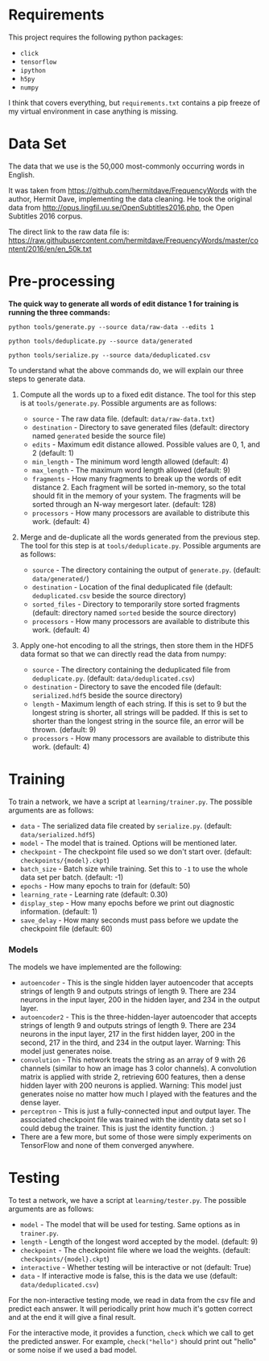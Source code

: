 # Requirements
This project requires the following python packages:
* `click`
* `tensorflow`
* `ipython`
* `h5py`
* `numpy`

I think that covers everything, but `requirements.txt` contains a pip freeze of my virtual environment in case anything is missing.

# Data Set
The data that we use is the 50,000 most-commonly occurring words in English.

It was taken from https://github.com/hermitdave/FrequencyWords with the author, Hermit Dave, implementing the data cleaning.
He took the original data from http://opus.lingfil.uu.se/OpenSubtitles2016.php, the Open Subtitles 2016 corpus.

The direct link to the raw data file is: https://raw.githubusercontent.com/hermitdave/FrequencyWords/master/content/2016/en/en_50k.txt

# Pre-processing

**The quick way to generate all words of edit distance 1 for training is running the three commands:**

`python tools/generate.py --source data/raw-data --edits 1`

`python tools/deduplicate.py --source data/generated`

`python tools/serialize.py --source data/deduplicated.csv`

To understand what the above commands do, we will explain our three steps to generate data.
1. Compute all the words up to a fixed edit distance.  The tool for this step is at `tools/generate.py`. Possible arguments are as follows:
    * `source` - The raw data file. (default: `data/raw-data.txt`)
    * `destination` - Directory to save generated files (default: directory named `generated` beside the source file)
    * `edits` - Maximum edit distance allowed. Possible values are 0, 1, and 2 (default: 1)
    * `min_length` - The minimum word length allowed (default: 4)
    * `max_length` - The maximum word length allowed (default: 9)
    * `fragments` - How many fragments to break up the words of edit distance 2. Each fragment will be sorted in-memory, so the total should fit in the memory of your system. The fragments will be sorted through an N-way mergesort later. (default: 128)
    * `processors` - How many processors are available to distribute this work. (default: 4)

2. Merge and de-duplicate all the words generated from the previous step.  The tool for this step is at `tools/deduplicate.py`. Possible arguments are as follows:
    * `source` - The directory containing the output of `generate.py`. (default: `data/generated/`)
    * `destination` - Location of the final deduplicated file (default: `deduplicated.csv` beside the source directory)
    * `sorted_files` - Directory to temporarily store sorted fragments (default: directory named `sorted` beside the source directory)
    * `processors` - How many processors are available to distribute this work. (default: 4)

2. Apply one-hot encoding to all the strings, then store them in the HDF5 data format so that we can directly read the data from numpy:
    * `source` - The directory containing the deduplicated file from `deduplicate.py`. (default: `data/deduplicated.csv`)
    * `destination` - Directory to save the encoded file (default: `serialized.hdf5` beside the source directory)
    * `length` - Maximum length of each string. If this is set to 9 but the longest string is shorter, all strings will be padded. If this is set to shorter than the longest string in the source file, an error will be thrown. (default: 9)
    * `processors` - How many processors are available to distribute this work. (default: 4)



# Training
To train a network, we have a script at `learning/trainer.py`. The possible arguments are as follows:
* `data` - The serialized data file created by `serialize.py`. (default: `data/serialized.hdf5`)
* `model` - The model that is trained. Options will be mentioned later.
* `checkpoint` - The checkpoint file used so we don't start over. (default: `checkpoints/{model}.ckpt`)
* `batch_size` - Batch size while training. Set this to `-1` to use the whole data set per batch. (default: -1)
* `epochs` - How many epochs to train for (default: 50)
* `learning_rate` - Learning rate (default: 0.30)
* `display_step` - How many epochs before we print out diagnostic information. (default: 1)
* `save_delay` - How many seconds must pass before we update the checkpoint file (default: 60)

### Models
The models we have implemented are the following:
* `autoencoder` - This is the single hidden layer autoencoder that accepts strings of length 9 and outputs strings of length 9. There are 234 neurons in the input layer, 200 in the hidden layer, and 234 in the output layer.
* `autoencoder2` - This is the three-hidden-layer autoencoder that accepts strings of length 9 and outputs strings of length 9. There are 234 neurons in the input layer, 217 in the first hidden layer, 200 in the second, 217 in the third, and 234 in the output layer. Warning: This model just generates noise.
* `convolution` - This network treats the string as an array of 9 with 26 channels (similar to how an image has 3 color channels). A convolution matrix is applied with stride 2, retrieving 600 features, then a dense hidden layer with 200 neurons is applied. Warning: This model just generates noise no matter how much I played with the features and the dense layer.
* `perceptron` - This is just a fully-connected input and output layer. The associated checkpoint file was trained with the identity data set so I could debug the trainer. This is just the identity function. :)
* There are a few more, but some of those were simply experiments on TensorFlow and none of them converged anywhere.

# Testing
To test a network, we have a script at `learning/tester.py`. The possible arguments are as follows:
* `model` - The model that will be used for testing. Same options as in `trainer.py`.
* `length` - Length of the longest word accepted by the model. (default: 9)
* `checkpoint` - The checkpoint file where we load the weights. (default: `checkpoints/{model}.ckpt`)
* `interactive` - Whether testing will be interactive or not (default: True)
* `data` - If interactive mode is false, this is the data we use (default: `data/deduplicated.csv`)

For the non-interactive testing mode, we read in data from the csv file and predict each answer. It will periodically print how much it's gotten correct and at the end it will give a final result.

For the interactive mode, it provides a function, `check` which we call to get the predicted answer. For example, `check("hello")` should print out "hello" or some noise if we used a bad model.
